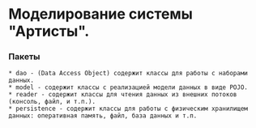 # Моделирование системы "Артисты".

### Пакеты

    * dao - (Data Access Object) содержит классы для работы с наборами данных.
    * model - содержит классы с реализацией модели данных в виде POJO.
    * reader - содержит классы для чтения данных из внешних потоков (консоль, файл, и т.п.).
    * persistence - содержит классы для работы с физическим хранилищем данных: оперативная память, файл, база данных и т.п.

